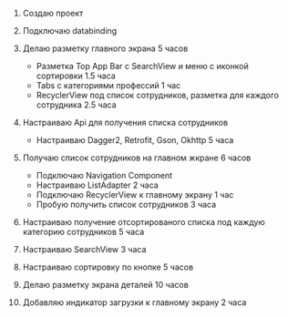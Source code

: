 1. Создаю проект

2. Подключаю databinding

3. Делаю разметку главного экрана 5 часов
   - Разметка Top App Bar с SearchView и меню с иконкой сортировки 1.5 часа
   - Tabs с категориями профессий 1 час
   - RecyclerView под список сотрудников, разметка для каждого сотрудника 2.5 часа

4. Настраиваю Api для получения списка сотрудников 
   - Настраиваю Dagger2, Retrofit, Gson, Okhttp 5 часа

5. Получаю список сотрудников на главном жкране 6 часов
   - Подключаю Navigation Component
   - Настраиваю ListAdapter 2 часа
   - Подключаю RecyclerView к главному экрану 1 час
   - Пробую получить список сотрудников 3 часа

6. Настраиваю получение отсортированого списка под каждую категорию сотрудников 5 часа

7. Настраиваю SearchView 3 часа

8. Настраиваю сортировку по кнопке 5 часов

9. Делаю разметку экрана деталей 10 часов

10. Добавляю индикатор загрузки к главному экрану 2 часа

